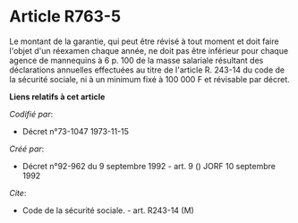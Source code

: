 # Article R763-5

Le montant de la garantie, qui peut être révisé à tout moment et doit faire l'objet d'un réexamen chaque année, ne doit pas
être inférieur pour chaque agence de mannequins à 6 p. 100 de la masse salariale résultant des déclarations annuelles
effectuées au titre de l'article R. 243-14 du code de la sécurité sociale, ni à un minimum fixé à 100 000 F et révisable par
décret.

**Liens relatifs à cet article**

_Codifié par_:

  - Décret n°73-1047 1973-11-15

_Créé par_:

  - Décret n°92-962 du 9 septembre 1992 - art. 9 () JORF 10 septembre 1992

_Cite_:

  - Code de la sécurité sociale. - art. R243-14 (M)

